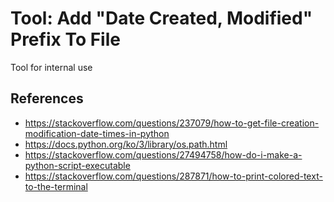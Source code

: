 # Tool: Add "Date Created, Modified" Prefix To File

Tool for internal use

## References

- https://stackoverflow.com/questions/237079/how-to-get-file-creation-modification-date-times-in-python
- https://docs.python.org/ko/3/library/os.path.html
- https://stackoverflow.com/questions/27494758/how-do-i-make-a-python-script-executable
- https://stackoverflow.com/questions/287871/how-to-print-colored-text-to-the-terminal
